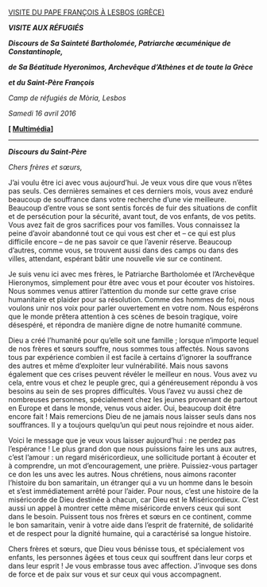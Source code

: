 [VISITE DU PAPE FRANÇOIS À LESBOS (GRÈCE)](http://w2.vatican.va/content/francesco/fr/travels/2016/outside/documents/papa-francesco-lesvos-2016.html)

***VISITE AUX RÉFUGIÉS***

***Discours de Sa Sainteté Bartholomée, Patriarche œcuménique de Constantinople,***

***de Sa Béatitude Hyeronimos, Archevêque d’Athènes et de toute la Grèce***

***et du Saint-Père François***

*Camp de réfugiés de Mòria, Lesbos*

*Samedi 16 avril 2016*

**[ [Multimédia](http://w2.vatican.va/content/francesco/fr/events/event.dir.html/content/vaticanevents/fr/2016/4/16/lesvos-rifugiati.html)]**

* * *

***Discours du Saint-Père***

*Chers frères et sœurs,*

J’ai voulu être ici avec vous aujourd’hui. Je veux vous dire que vous n’êtes pas seuls. Ces dernières semaines et ces derniers mois, vous avez enduré beaucoup de souffrance dans votre recherche d’une vie meilleure. Beaucoup d’entre vous se sont sentis forcés de fuir des situations de conflit et de persécution pour la sécurité, avant tout, de vos enfants, de vos petits. Vous avez fait de gros sacrifices pour vos familles. Vous connaissez la peine d’avoir abandonné tout ce qui vous est cher et – ce qui est plus difficile encore – de ne pas savoir ce que l’avenir réserve. Beaucoup d’autres, comme vous, se trouvent aussi dans des camps ou dans des villes, attendant, espérant bâtir une nouvelle vie sur ce continent.

Je suis venu ici avec mes frères, le Patriarche Bartholomée et l’Archevêque Hieronymos, simplement pour être avec vous et pour écouter vos histoires. Nous sommes venus attirer l’attention du monde sur cette grave crise humanitaire et plaider pour sa résolution. Comme des hommes de foi, nous voulons unir nos voix pour parler ouvertement en votre nom. Nous espérons que le monde prêtera attention à ces scènes de besoin tragique, voire désespéré, et répondra de manière digne de notre humanité commune.

Dieu a créé l’humanité pour qu’elle soit une famille ; lorsque n’importe lequel de nos frères et sœurs souffre, nous sommes tous affectés. Nous savons tous par expérience combien il est facile à certains d’ignorer la souffrance des autres et même d’exploiter leur vulnérabilité. Mais nous savons également que ces crises peuvent révéler le meilleur en nous. Vous avez vu cela, entre vous et chez le peuple grec, qui a généreusement répondu à vos besoins au sein de ses propres difficultés. Vous l’avez vu aussi chez de nombreuses personnes, spécialement chez les jeunes provenant de partout en Europe et dans le monde, venus vous aider. Oui, beaucoup doit être encore fait ! Mais remercions Dieu de ne jamais nous laisser seuls dans nos souffrances. Il y a toujours quelqu’un qui peut nous rejoindre et nous aider.

Voici le message que je veux vous laisser aujourd’hui : ne perdez pas l’espérance ! Le plus grand don que nous puissions faire les uns aux autres, c’est l’amour : un regard miséricordieux, une sollicitude portant à écouter et à comprendre, un mot d’encouragement, une prière. Puissiez-vous partager ce don les uns avec les autres. Nous chrétiens, nous aimons raconter l’histoire du bon samaritain, un étranger qui a vu un homme dans le besoin et s’est immédiatement arrêté pour l’aider. Pour nous, c’est une histoire de la miséricorde de Dieu destinée à chacun, car Dieu est le Miséricordieux. C’est aussi un appel à montrer cette même miséricorde envers ceux qui sont dans le besoin. Puissent tous nos frères et sœurs en ce continent, comme le bon samaritain, venir à votre aide dans l’esprit de fraternité, de solidarité et de respect pour la dignité humaine, qui a caractérisé sa longue histoire.

Chers frères et sœurs, que Dieu vous bénisse tous, et spécialement vos enfants, les personnes âgées et tous ceux qui souffrent dans leur corps et dans leur esprit ! Je vous embrasse tous avec affection. J’invoque ses dons de force et de paix sur vous et sur ceux qui vous accompagnent.